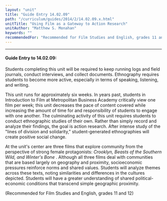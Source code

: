 ```yaml
---
layout: "unit"
title: "Guide Entry 14.02.09"
path: "/curriculum/guides/2014/2/14.02.09.x.html"
unitTitle: "Using Film as a Gateway to Action Research"
unitAuthor: "Matthew S. Monahan"
keywords: ""
recommendedFor: "Recommended for Film Studies and English, grades 11 and 12"
---
```

<body>
<hr/>
<h4>
Guide Entry to 14.02.09:
</h4>
<p>
Students completing this unit will be required to keep running logs and field journals, conduct interviews, and collect documents. Ethnography requires students to become more active, especially in terms of speaking, listening, and writing.
</p>
<p>
This unit runs for approximately six weeks. In years past, students in Introduction to Film at Metropolitan Business Academy critically view one film per week; this unit decreases the pace of content covered while increasing the amount of time for and responsibility of students to engage with one another. The culminating activity of this unit requires students to conduct ethnographic studies of their own. Rather than simply record and analyze their findings, the goal is action research.  After intense study of the "lines of division and solidarity," student-generated ethnographies will create positive social change.
</p>
<p>
At the unit's center are three films that explore community from the perspective of strong female protagonists:
<i>
Crooklyn, Beasts of the Southern Wild, and Winter's Bone
</i>
. Although all three films deal with communities that are based largely on geography and proximity, socioeconomic pressures reinforce norms and shared values. Students will analyze themes across these texts, noting similarities and differences in the cultures depicted. Students will have a greater understanding of shared political-economic conditions that transcend simple geographic proximity.
</p>
<p>
(Recommended for Film Studies and English, grades 11 and 12)
<b>
</b>
</p>
</body>